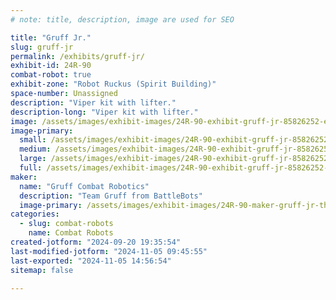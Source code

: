 ```yaml
---
# note: title, description, image are used for SEO

title: "Gruff Jr."
slug: gruff-jr
permalink: /exhibits/gruff-jr/
exhibit-id: 24R-90
combat-robot: true
exhibit-zone: "Robot Ruckus (Spirit Building)"
space-number: Unassigned
description: "Viper kit with lifter."
description-long: "Viper kit with lifter."
image: /assets/images/exhibit-images/24R-90-exhibit-gruff-jr-85826252-eaf5-4f85-8746-7e4237204cff-large.jpg
image-primary: 
  small: /assets/images/exhibit-images/24R-90-exhibit-gruff-jr-85826252-eaf5-4f85-8746-7e4237204cff-small.jpg
  medium: /assets/images/exhibit-images/24R-90-exhibit-gruff-jr-85826252-eaf5-4f85-8746-7e4237204cff-medium.jpg
  large: /assets/images/exhibit-images/24R-90-exhibit-gruff-jr-85826252-eaf5-4f85-8746-7e4237204cff-large.jpg
  full: /assets/images/exhibit-images/24R-90-exhibit-gruff-jr-85826252-eaf5-4f85-8746-7e4237204cff-full.jpg
maker: 
  name: "Gruff Combat Robotics"
  description: "Team Gruff from BattleBots"
  image-primary: /assets/images/exhibit-images/24R-90-maker-gruff-jr-th-4164482276-medium.jpg
categories: 
  - slug: combat-robots
    name: Combat Robots
created-jotform: "2024-09-20 19:35:54"
last-modified-jotform: "2024-11-05 09:45:55"
last-exported: "2024-11-05 14:56:54"
sitemap: false

---
```

